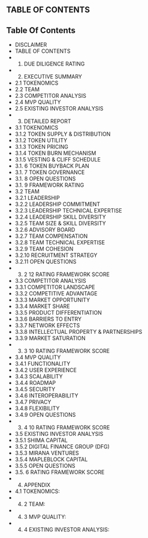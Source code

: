 
## TABLE OF CONTENTS

## Table Of Contents


- DISCLAIMER
- TABLE OF CONTENTS
- 1. DUE DILIGENCE RATING
- 2. EXECUTIVE SUMMARY
- 2.1 TOKENOMICS
- 2.2 TEAM
- 2.3 COMPETITOR ANALYSIS
- 2.4 MVP QUALITY
- 2.5 EXISTING INVESTOR ANALYSIS
- 3. DETAILED REPORT
- 3.1 TOKENOMICS
- 3.1.2 TOKEN SUPPLY & DISTRIBUTION
- 3.1.2 TOKEN UTILITY
- 3.1.3 TOKEN PRICING
- 3.1.4 TOKEN BURN MECHANISM
- 3.1.5 VESTING & CLIFF SCHEDULE
- 3.1. 6 TOKEN BUYBACK PLAN
- 3.1. 7 TOKEN GOVERNANCE
- 3.1. 8 OPEN QUESTIONS
- 3.1. 9 FRAMEWORK RATING
- 3.2 TEAM
- 3.2.1 LEADERSHIP
- 3.2.2 LEADERSHIP COMMITMENT
- 3.2.3 LEADERSHIP TECHNICAL EXPERTISE
- 3.2.4 LEADERSHIP SKILL DIVERSITY
- 3.2.5 TEAM SIZE & SKILL DIVERSITY
- 3.2.6 ADVISORY BOARD
- 3.2.7 TEAM COMPENSATION
- 3.2.8 TEAM TECHNICAL EXPERTISE
- 3.2.9 TEAM COHESION
- 3.2.10 RECRUITMENT STRATEGY
- 3.2.11 OPEN QUESTIONS
- 3. 2 12 RATING FRAMEWORK SCORE
- 3.3 COMPETITOR ANALYSIS
- 3.3.1 COMPETITOR LANDSCAPE
- 3.3.2 COMPETITIVE ADVANTAGE
- 3.3.3 MARKET OPPORTUNITY
- 3.3.4 MARKET SHARE
- 3.3.5 PRODUCT DIFFERENTIATION
- 3.3.6 BARRIERS TO ENTRY
- 3.3.7 NETWORK EFFECTS
- 3.3.8 INTELLECTUAL PROPERTY & PARTNERSHIPS
- 3.3.9 MARKET SATURATION
- 3. 3 10 RATING FRAMEWORK SCORE
- 3.4 MVP QUALITY
- 3.4.1 FUNCTIONALITY
- 3.4.2 USER EXPERIENCE
- 3.4.3 SCALABILITY
- 3.4.4 ROADMAP
- 3.4.5 SECURITY
- 3.4.6 INTEROPERABILITY
- 3.4.7 PRIVACY
- 3.4.8 FLEXIBILITY
- 3.4.9 OPEN QUESTIONS
- 3. 4 10 RATING FRAMEWORK SCORE
- 3.5 EXISTING INVESTOR ANALYSIS
- 3.5.1 SHIMA CAPITAL
- 3.5.2 DIGITAL FINANCE GROUP (DFG)
- 3.5.3 MIRANA VENTURES
- 3.5.4 MAPLEBLOCK CAPITAL
- 3.5.5 OPEN QUESTIONS
- 3.5. 6 RATING FRAMEWORK SCORE
- 4. APPENDIX
- 4.1 TOKENOMICS:
- 4. 2 TEAM:
- 4. 3 MVP QUALITY:
- 4. 4 EXISTING INVESTOR ANALYSIS: